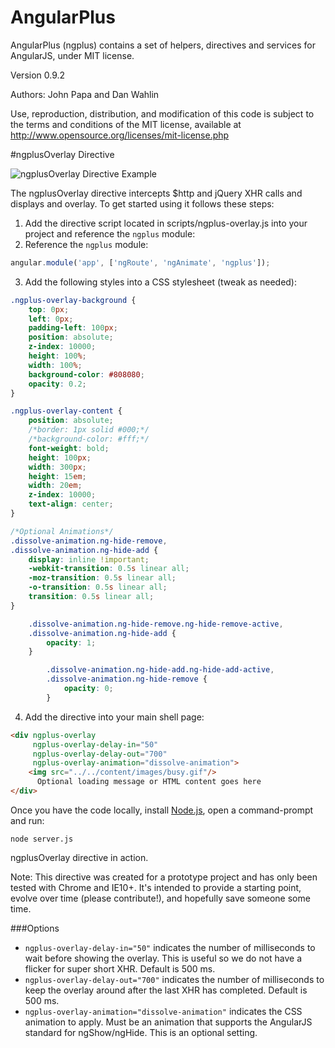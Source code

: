 AngularPlus
===========

AngularPlus (ngplus) contains a set of helpers, directives and services for AngularJS, under MIT license. 

Version 0.9.2

Authors: John Papa and Dan Wahlin
  
Use, reproduction, distribution, and modification of this code is subject to the terms and conditions of the MIT license, available at http://www.opensource.org/licenses/mit-license.php
 



#ngplusOverlay Directive

![ngplusOverlay Directive Example](https://raw.github.com/DanWahlin/AngularOverlay/master/content/images/appExample.png)

The ngplusOverlay directive intercepts $http and jQuery XHR calls and displays and overlay. To get started using it follows these steps:

1. Add the directive script located in scripts/ngplus-overlay.js into your project and reference the `ngplus` module:
2. Reference the `ngplus` module:

```javascript
angular.module('app', ['ngRoute', 'ngAnimate', 'ngplus']);
```

3. Add the following styles into a CSS stylesheet (tweak as needed):

```css
.ngplus-overlay-background {
    top: 0px;
    left: 0px;
    padding-left: 100px;
    position: absolute;
    z-index: 10000;
    height: 100%;
    width: 100%;
    background-color: #808080;
    opacity: 0.2;
}

.ngplus-overlay-content {
    position: absolute;
    /*border: 1px solid #000;*/
    /*background-color: #fff;*/
    font-weight: bold;
    height: 100px;
    width: 300px;
    height: 15em;
    width: 20em;
    z-index: 10000;
    text-align: center;
}

/*Optional Animations*/
.dissolve-animation.ng-hide-remove,
.dissolve-animation.ng-hide-add {
    display: inline !important;
    -webkit-transition: 0.5s linear all;
    -moz-transition: 0.5s linear all;
    -o-transition: 0.5s linear all;
    transition: 0.5s linear all;
}

    .dissolve-animation.ng-hide-remove.ng-hide-remove-active,
    .dissolve-animation.ng-hide-add {
        opacity: 1;
    }

        .dissolve-animation.ng-hide-add.ng-hide-add-active,
        .dissolve-animation.ng-hide-remove {
            opacity: 0;
        }

```

4. Add the directive into your main shell page:

```html
<div ngplus-overlay
     ngplus-overlay-delay-in="50"
     ngplus-overlay-delay-out="700"
     ngplus-overlay-animation="dissolve-animation">
    <img src="../../content/images/busy.gif"/>
 	  Optional loading message or HTML content goes here
</div>
```

Once you have the code locally, install [Node.js](http://nodejs.org), open a command-prompt and run:

```
node server.js
```

ngplusOverlay directive in action.

Note: This directive was created for a prototype project and has only been tested with Chrome and IE10+. It's intended to provide a starting point, evolve over time (please contribute!), and hopefully save someone some time.

###Options

- `ngplus-overlay-delay-in="50"` indicates the number of milliseconds to wait before showing the overlay. This is useful so we do not have a flicker for super short XHR. Default is 500 ms.
- `ngplus-overlay-delay-out="700"` indicates the number of milliseconds to keep the overlay around after the last XHR has completed. Default is 500 ms.
- `ngplus-overlay-animation="dissolve-animation"` indicates the CSS animation to apply. Must be an animation that supports the AngularJS standard for ngShow/ngHide. This is an optional setting. 

